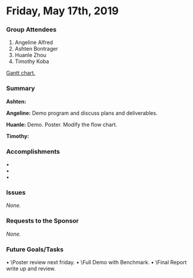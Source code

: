 # Friday, May 17th, 2019

### Group Attendees
1. Angeline Alfred
2. Ashten Bontrager
3. Huanle Zhou
4. Timothy Koba

[Gantt chart.](https://prod.teamgantt.com/gantt/schedule/?ids=1432769&public_keys=M1SEDd8Q6NcE&zoom=d100&font_size=12&estimated_hours=0&assigned_resources=1&percent_complete=1&documents=0&comments=1&col_width=355&hide_header_tabs=0&menu_view=1&resource_filter=1&name_in_bar=0&name_next_to_bar=1&resource_names=1#user=&company=&custom=&date_filter=&hide_completed=false&color_filter=&ids=1432769)

### Summary 

__Ashten:__  

__Angeline:__ Demo program and discuss plans and deliverables.

__Huanle:__  Demo. Poster. Modify the flow chart. 

__Timothy:__ 

### Accomplishments
•	 \
•  \
•  

### Issues
_None._

### Requests to the Sponsor
_None._

### Future Goals/Tasks
•	 \Poster review next friday.
•  \Full Demo with Benchmark.
•  \Final Report write up and review.
